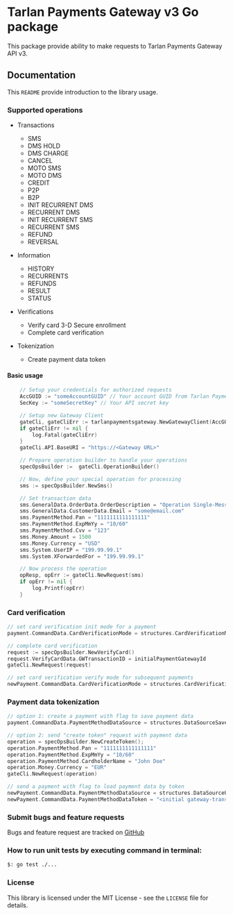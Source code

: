# Tarlan Payments Gateway v3 Go package

This package provide ability to make requests to Tarlan Payments Gateway API v3.

## Documentation
This `README` provide introduction to the library usage.

### Supported operations
- Transactions
  - SMS
  - DMS HOLD
  - DMS CHARGE
  - CANCEL
  - MOTO SMS
  - MOTO DMS
  - CREDIT
  - P2P
  - B2P
  - INIT RECURRENT DMS
  - RECURRENT DMS
  - INIT RECURRENT SMS
  - RECURRENT SMS
  - REFUND
  - REVERSAL

- Information
  - HISTORY
  - RECURRENTS
  - REFUNDS
  - RESULT
  - STATUS

- Verifications
  - Verify card 3-D Secure enrollment
  - Complete card verification

- Tokenization
  - Create payment data token

#### Basic usage
```go
    // Setup your credentials for authorized requests
    AccGUID := "someAccountGUID" // Your account GUID from Tarlan Payments
    SecKey := "someSecretKey" // Your API secret key

    // Setup new Gateway Client
    gateCli, gateCliErr := tarlanpaymentsgateway.NewGatewayClient(AccGUID, SecKey)
    if gateCliErr != nil {
        log.Fatal(gateCliErr)
    }
	gateCli.API.BaseURI = "https://<Gateway URL>"

    // Prepare operation builder to handle your operations
    specOpsBuilder :=  gateCli.OperationBuilder()

    // Now, define your special operation for processing
    sms := specOpsBuilder.NewSms()

    // Set transaction data
    sms.GeneralData.OrderData.OrderDescription = "Operation Single-Message Transactions"
    sms.GeneralData.CustomerData.Email = "some@email.com"
    sms.PaymentMethod.Pan = "1111111111111111"
    sms.PaymentMethod.ExpMmYy = "10/60"
    sms.PaymentMethod.Cvv = "123"
    sms.Money.Amount = 1500
    sms.Money.Currency = "USD"
    sms.System.UserIP = "199.99.99.1"
    sms.System.XForwardedFor = "199.99.99.1"

    // Now process the operation
    opResp, opErr := gateCli.NewRequest(sms)
    if opErr != nil {
        log.Printf(opErr)
    }
```

### Card verification

```go
// set card verification init mode for a payment
payment.CommandData.CardVerificationMode = structures.CardVerificationModeInit

// complete card verification
request := specOpsBuilder.NewVerifyCard()
request.VerifyCardData.GWTransactionID = initialPaymentGatewayId
gateCli.NewRequest(request)

// set card verification verify mode for subsequent payments
newPayment.CommandData.CardVerificationMode = structures.CardVerificationModeVerify
```

### Payment data tokenization

```go
// option 1: create a payment with flag to save payment data
payment.CommandData.PaymentMethodDataSource = structures.DataSourceSaveToGateway

// option 2: send "create token" request with payment data
operation = specOpsBuilder.NewCreateToken();
operation.PaymentMethod.Pan = "1111111111111111"
operation.PaymentMethod.ExpMmYy = "10/60"
operation.PaymentMethod.CardholderName = "John Doe"
operation.Money.Currency = "EUR"
gateCli.NewRequest(operation)

// send a payment with flag to load payment data by token
newPayment.CommandData.PaymentMethodDataSource = structures.DataSourceUseGatewaySavedCardholderInitiated
newPayment.CommandData.PaymentMethodDataToken = "<initial gateway-transaction-id>"
```

### Submit bugs and feature requests
Bugs and feature request are tracked on [GitHub](https://github.com/TarlanPayments/gw-go-client/issues)


### How to run unit tests by executing command in terminal:
```bash
$: go test ./...
```

### License
This library is licensed under the MIT License - see the `LICENSE` file for details.